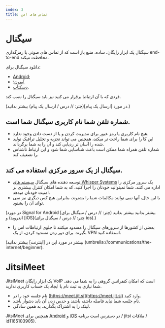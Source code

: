 ```yaml
---
index: 3
title: تماس های امن
---
```

# سیگنال

سیگنال یک ابزار رایگان، ساده، منبع باز است که از تماس های صوتی با رمزگذاری  end-to-end محافظت میکند.

دانلود سیگنال برای:

*   [Android](https://play.google.com/store/apps/details?id=org.thoughtcrime.securesms); 
*   [آیفون](https://itunes.apple.com/ie/app/signal-private-messenger/id874139669)؛
*   [دسکتاپ](https://signal.org/download/).

فردی که با آن ارتباط برقرار می کنید نیز باید سیگنال را نصب کند.

(در مورد [ارسال یک پیام](چتر: // درس / ارسال یک پیام) بیشتر بدانید.)

## شماره تلفن شما نام کاربری سیگنال شما است.

*   هیچ نام کاربری یا رمز عبور برای مدیریت کردن و یا از دست دادن وجود ندارد.
*   این کا را برای شما راحت تر میکند، همچنین می تواند تجزیه و تحلیل ترافیک تولید شده را آسان تر ردیابی کند و  آن را به شما برگرداند.
*   شماره تلفن همراه شما ممکن است باعث شناسایی شما شود و این ارتباط ناشناس را تضعیف کند.

## سیگنال از یک سرور مرکزی استفاده می کند.

*   توسعه دهنده های سیگنال [سیستم های Whisper Systems](https://signal.org/about/) یک سرور مرکزی را اداره می کنند. شما نمیتوانید خودتان را اجرا کنید، که به شما امکان کنترل بیشتری بر امنیت خودتان میدهد.
*   با این حال، آنها نمی توانند مکالمات شما را بشنوند، بنابراین هیچ کس دیگری نیز نمی تواند آن را بشنود.

(در مورد Signal for Android [بیشتر بدانید بیشتر بدانید (چتر: // درس / سیگنال برای اندروید) و [iOS](چتر: // درس / سیگنال برای ios).)

* بعضی از کشورها از سرورهای سیگنال را مسدود میکنند تا جلوی ارتباطات امن را بگیرند. برای دور زدن مسدود کردن، از یک VPN استفاده کنید.

(بیشتر در مورد این در [اینترنت] بیشتر بدانید (umbrella://communications/the-internet/beginner).

# JitsiMeet

JitsiMeet یک ابزار رایگان VoIP است که امکان کنفرانس گروهی را به شما می دهد. شما نیازی به ثبت نام یا ایجاد یک حساب کاربری ندارید.

*   نام جلسه خود را در [https://meet.jit.si](https://meet.jit.si) وارد کنید.
*   نام جلسه شما نباید فاصله داشته باشند و حدس زدن آن باید دشوار باشد.
*   لینک را به اشتراک بگذارید. به همین سادگی.

JitsiMeet همچنین برای [Android](https://play.google.com/store/apps/details؟id=org.jitsi.meet) و [iOS](https://itunes.apple.com/us/) در دسترس است برنامه / jitsi ملاقات / id1165103905).